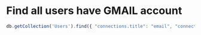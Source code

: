 
# Find all users have GMAIL account

```javascript
db.getCollection('Users').find({ "connections.title": "email", "connections.value": /gmail/ig })
```